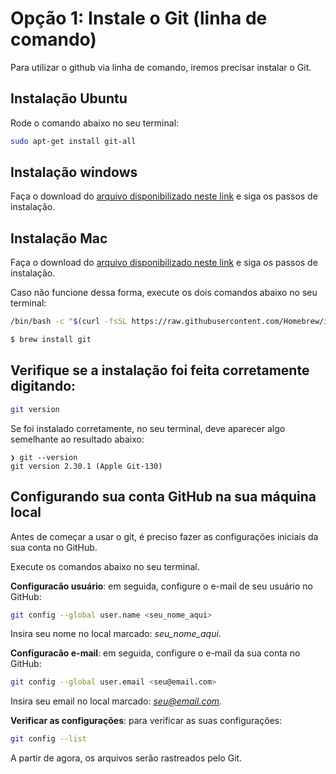 # Opção 1: Instale o Git (linha de comando)
Para utilizar o github via linha de comando, iremos precisar instalar o Git.

## Instalação Ubuntu
Rode o comando abaixo no seu terminal:
```bash
sudo apt-get install git-all
```

## Instalação windows
Faça o download do [arquivo disponibilizado neste link](http://git-scm.com/download/win) e siga os passos de instalação.

## Instalação Mac
Faça o download do [arquivo disponibilizado neste link](https://sourceforge.net/projects/git-osx-installer/) e siga os passos de instalação.

Caso não funcione dessa forma, execute os dois comandos abaixo no seu terminal:

```bash
/bin/bash -c "$(curl -fsSL https://raw.githubusercontent.com/Homebrew/install/HEAD/install.sh)"
```

```bash
$ brew install git
```

## Verifique se a instalação foi feita corretamente digitando:
```bash
git version
```

Se foi instalado corretamente, no seu terminal, deve aparecer algo semelhante ao resultado abaixo:
````
❯ git --version
git version 2.30.1 (Apple Git-130)
````

## Configurando sua conta GitHub na sua máquina local
Antes de começar a usar o git, é preciso fazer as configurações iniciais da sua conta no GitHub.

Execute os comandos abaixo no seu terminal.

**Configuracão usuário**: em seguida, configure o e-mail de seu usuário no GitHub:

````bash
git config --global user.name <seu_nome_aqui>
````
Insira seu nome no local marcado: *seu_nome_aqui*.

**Configuracão e-mail**: em seguida, configure o e-mail da sua conta no GitHub:
````bash
git config --global user.email <seu@email.com>
````
Insira seu email no local marcado: *seu@email.com*.

**Verificar as configurações**: para verificar as suas configurações:
````bash
git config --list
````

A partir de agora, os arquivos serão rastreados pelo Git.
